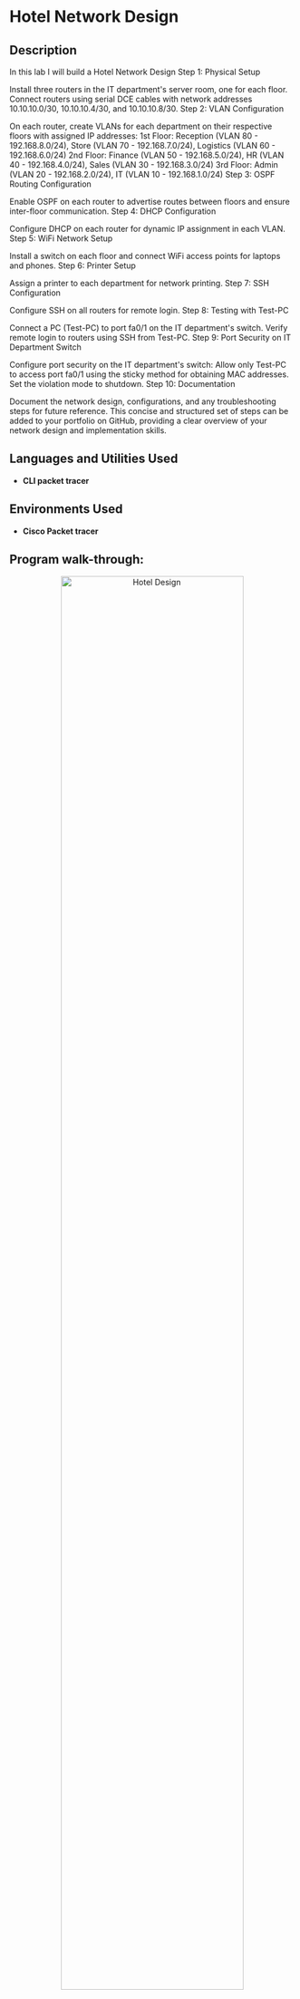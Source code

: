 # Hotel Network Design
<h2>Description</h2>
In this lab I will build a Hotel Network Design 
Step 1: Physical Setup

Install three routers in the IT department's server room, one for each floor.
Connect routers using serial DCE cables with network addresses 10.10.10.0/30, 10.10.10.4/30, and 10.10.10.8/30.
Step 2: VLAN Configuration

On each router, create VLANs for each department on their respective floors with assigned IP addresses:
1st Floor: Reception (VLAN 80 - 192.168.8.0/24), Store (VLAN 70 - 192.168.7.0/24), Logistics (VLAN 60 - 192.168.6.0/24)
2nd Floor: Finance (VLAN 50 - 192.168.5.0/24), HR (VLAN 40 - 192.168.4.0/24), Sales (VLAN 30 - 192.168.3.0/24)
3rd Floor: Admin (VLAN 20 - 192.168.2.0/24), IT (VLAN 10 - 192.168.1.0/24)
Step 3: OSPF Routing Configuration

Enable OSPF on each router to advertise routes between floors and ensure inter-floor communication.
Step 4: DHCP Configuration

Configure DHCP on each router for dynamic IP assignment in each VLAN.
Step 5: WiFi Network Setup

Install a switch on each floor and connect WiFi access points for laptops and phones.
Step 6: Printer Setup

Assign a printer to each department for network printing.
Step 7: SSH Configuration

Configure SSH on all routers for remote login.
Step 8: Testing with Test-PC

Connect a PC (Test-PC) to port fa0/1 on the IT department's switch.
Verify remote login to routers using SSH from Test-PC.
Step 9: Port Security on IT Department Switch

Configure port security on the IT department's switch:
Allow only Test-PC to access port fa0/1 using the sticky method for obtaining MAC addresses.
Set the violation mode to shutdown.
Step 10: Documentation

Document the network design, configurations, and any troubleshooting steps for future reference.
This concise and structured set of steps can be added to your portfolio on GitHub, providing a clear overview of your network design and implementation skills.
<br />

<h2>Languages and Utilities Used</h2>

- <b>CLI packet tracer</b> 
  
<h2>Environments Used </h2>

- <b>Cisco Packet tracer</b>

<h2>Program walk-through:</h2>
<p align="center">
<img src="https://i.imgur.com/BHOvXi9.png" height="80%" width="80%" alt="Hotel Design"/>
